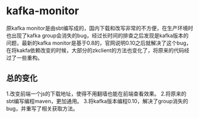 # kafka-monitor
原kafka monitor是由sbt编写成的，国内下载和改写非常的不方便，在生产环境时也出现了kafka group会消失的bug，经过长时间的排查之后发现是kafka版本的问题，最新的kafka monitor是基于0.8的，官网说明0.10之后就解决了这个bug，在将kakfa依赖改变的时候，大部分的zkclient的方法也变化了，将原来的代码经过了一些重构。
## 总的变化
1.改变前端一个js的下载地址，使得不用翻墙也能在前端查看效果。
2.将原来的sbt编写编程maven，更加通用。
3.将kafka版本编程0.10，解决了group消失的bug，并重写了相关获取方法。
